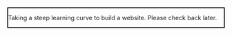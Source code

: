 <!DOCTYPE html>
<html>
<head>
<style>
div.background {
  background: url(Images/Ooty.jpg) repeat;
  border: 2px solid black;
}

div.transbox {
  margin: 30px;
  background-color: #ffffff;
  border: 1px solid black;
  opacity: 0.6;
}

div.transbox p {
  margin: 5%;
  font-weight: bold;
  color: #000000;
}
</style>
</head>
<body>

<div class="background">
  <div class="transbox">
    <p>Taking a steep learning curve to build a website. Please check back later.</p>
  </div>
</div>

</body>
</html>
